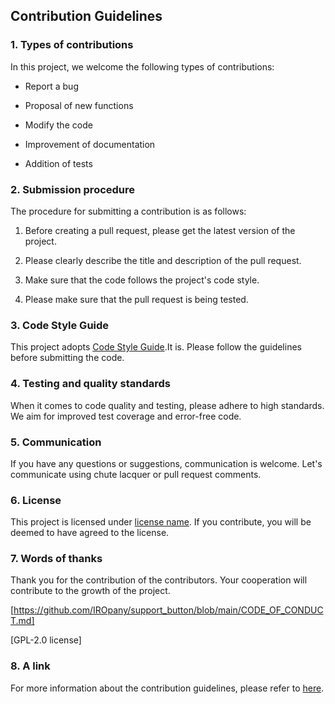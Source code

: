 ## Contribution Guidelines

### 1. Types of contributions

In this project, we welcome the following types of contributions:

- Report a bug

- Proposal of new functions

- Modify the code

- Improvement of documentation

- Addition of tests

### 2. Submission procedure

The procedure for submitting a contribution is as follows:

1. Before creating a pull request, please get the latest version of the project.

2. Please clearly describe the title and description of the pull request.

3. Make sure that the code follows the project's code style.

4. Please make sure that the pull request is being tested.

### 3. Code Style Guide

This project adopts [Code Style Guide](https://github.com/IROpany/support_button/blob/main/CODE_OF_CONDUCT.md).It is. Please follow the guidelines before submitting the code.

### 4. Testing and quality standards

When it comes to code quality and testing, please adhere to high standards. We aim for improved test coverage and error-free code.

### 5. Communication

If you have any questions or suggestions, communication is welcome. Let's communicate using chute lacquer or pull request comments.

### 6. License

This project is licensed under [license name](https://github.com/IROpany/support_button/blob/main/LICENSE). If you contribute, you will be deemed to have agreed to the license.

### 7. Words of thanks

Thank you for the contribution of the contributors. Your cooperation will contribute to the growth of the project.

[https://github.com/IROpany/support_button/blob/main/CODE_OF_CONDUCT.md]

[GPL-2.0 license]


### 8. A link

For more information about the contribution guidelines, please refer to [here].

[Here]: CONTRIBUTING.md
